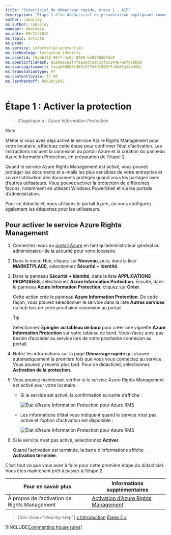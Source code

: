 ```yaml
---
title: "Didacticiel de démarrage rapide, étape 1 - AIP"
description: "Étape 1 d’un didacticiel de présentation expliquant comment tester rapidement Azure Information Protection : Activer le service de protection."
author: cabailey
ms.author: cabailey
manager: mbaldwin
ms.date: 09/21/2017
ms.topic: article
ms.prod: 
ms.service: information-protection
ms.technology: techgroup-identity
ms.assetid: f6dbb143-96f7-4a9c-8208-be9280d69de9
ms.openlocfilehash: 91eb9ec61f4fa1ebd7aac3cf0c244878ef450bb9
ms.sourcegitcommit: faaab68064f365c977dfd1890f7c8b05a144a95c
ms.translationtype: HT
ms.contentlocale: fr-FR
ms.lasthandoff: 09/28/2017
---
```

# <a name="step-1-activate-protection"></a>Étape 1 : Activer la protection
 
>*S’applique à : Azure Information Protection*

> [!NOTE]
>Même si vous avez déjà activé le service Azure Rights Management pour votre locataire, effectuez cette étape pour confirmer l’état d’activation. Les instructions incluent la connexion au portail Azure et la création du panneau Azure Information Protection, en préparation de l’étape 2. 

Quand le service Azure Rights Management est activé, vous pouvez protéger les documents et e-mails les plus sensibles de votre entreprise et suivre l’utilisation des documents protégés quand vous les partagez avec d’autres utilisateurs. Vous pouvez activer la protection de différentes façons, notamment en utilisant Windows PowerShell et via les portails d’administration.

Pour ce didacticiel, nous utilisons le portail Azure, où vous configurez également les étiquettes pour les utilisateurs. 

## <a name="to-activate-the-azure-rights-management-service"></a>Pour activer le service Azure Rights Management

1. Connectez-vous au [portail Azure](https://portal.azure.com) en tant qu’administrateur général ou administrateur de la sécurité pour votre locataire.

2. Dans le menu Hub, cliquez sur **Nouveau**, puis, dans la liste **MARKETPLACE**, sélectionnez **Sécurité + Identité**. 
    
3.  Dans le panneau **Sécurité + Identité**, dans la liste **APPLICATIONS PROPOSÉES**, sélectionnez **Azure Information Protection**. Ensuite, dans le panneau **Azure Information Protection**, cliquez sur **Créer**.
    
    Cette action crée le panneau **Azure Information Protection**. De cette façon, vous pouvez sélectionner le service dans la liste **Autres services** du hub lors de votre prochaine connexion au portail. 
    
    > [!TIP] 
    > Sélectionnez **Épingler au tableau de bord** pour créer une vignette **Azure Information Protection** sur votre tableau de bord. Vous n’avez ainsi pas besoin d’accéder au service lors de votre prochaine connexion au portail.

4. Notez les informations sur la page **Démarrage rapide** qui s’ouvre automatiquement la première fois que vous vous connectez au service. Vous pouvez y revenir plus tard. Pour ce didacticiel, sélectionnez **Activation de la protection**. 

5. Vous pouvez maintenant vérifier si le service Azure Rights Management est activé pour votre locataire. 
    
    - Si le service est activé, la confirmation suivante s’affiche :
        
        ![État d’Azure Information Protection pour Azure RMS](../media/info-protect-azurerms-activated.png)
        
    - Les informations d’état vous indiquent quand le service n’est pas activé et l’option d’activation est disponible :
        
        ![État d’Azure Information Protection pour Azure RMS](../media/info-protect-azurerms-deactivated.png)

6. Si le service n’est pas activé, sélectionnez **Activer**. 

    Quand l’activation est terminée, la barre d’informations affiche **Activation terminée**.

C’est tout ce que vous avez à faire pour cette première étape du didacticiel. Vous êtes maintenant prêt à passer à l’étape 2.

|Pour en savoir plus|Informations supplémentaires|
|--------------------------------|--------------------------|
|À propos de l’activation de Rights Management|[Activation d’Azure Rights Management](../deploy-use/activate-service.md)|


>[!div class="step-by-step"]
[&#171; Introduction](infoprotect-quick-start-tutorial.md)
[Étape 2 &#187;](infoprotect-tutorial-step2.md)

[!INCLUDE[Commenting house rules](../includes/houserules.md)]

